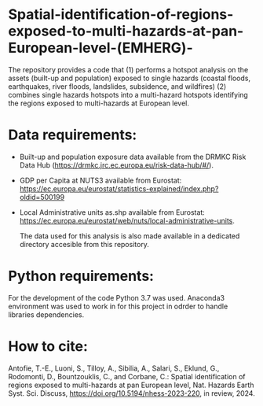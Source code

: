 # Spatial-identification-of-regions-exposed-to-multi-hazards-at-pan-European-level-(EMHERG)-
The repository provides a code that (1) performs a hotspot analysis on the assets (built-up and population) exposed to single hazards (coastal floods, earthquakes, river floods, landslides, subsidence, and wildfires) (2) combines single hazards hotspots into a multi-hazard hotspots identifying the regions exposed to multi-hazards at European level.
# Data requirements:
- Built-up and population exposure data available from the DRMKC Risk Data Hub (https://drmkc.jrc.ec.europa.eu/risk-data-hub/#/).
- GDP per Capita at NUTS3 available from Eurostat: https://ec.europa.eu/eurostat/statistics-explained/index.php?oldid=500199
- Local Administrative units as.shp available from Eurostat: https://ec.europa.eu/eurostat/web/nuts/local-administrative-units.

  The data used for this analysis is also made available in a dedicated directory accesible from this repository. 
# Python requirements:
For the development of the code Python 3.7 was used. Anaconda3 environment was used to work in for this project in odrder to handle libraries dependencies.

# How to cite:
Antofie, T.-E., Luoni, S., Tilloy, A., Sibilia, A., Salari, S., Eklund, G., Rodomonti, D., Bountzouklis, C., and Corbane, C.: Spatial identification of regions exposed to multi-hazards at pan European level, Nat. Hazards Earth Syst. Sci. Discuss, https://doi.org/10.5194/nhess-2023-220, in review, 2024.
